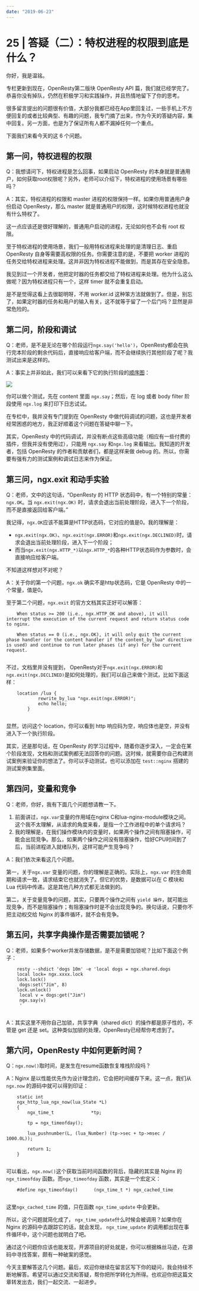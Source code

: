 ```yaml
---
date: "2019-06-23"
---  
```

      
# 25 | 答疑（二）：特权进程的权限到底是什么？
你好，我是温铭。

专栏更新到现在，OpenResty第二版块 OpenResty API 篇，我们就已经学完了。恭喜你没有掉队，仍然在积极学习和实践操作，并且热情地留下了你的思考。

很多留言提出的问题很有价值，大部分我都已经在App里回复过，一些手机上不方便回复的或者比较典型、有趣的问题，我专门摘了出来，作为今天的答疑内容，集中回复。另一方面，也是为了保证所有人都不漏掉任何一个重点。

下面我们来看今天的这 6 个问题。

## 第一问，特权进程的权限

Q：我想请问下，特权进程是怎么回事，如果启动 OpenResty 的本身就是普通用户，如何获取root权限呢？另外，老师可以介绍下，特权进程的使用场景有哪些吗？

A：其实，特权进程的权限和 master 进程的权限保持一样。如果你用普通用户身份启动 OpenResty，那么 master 就是普通用户的权限，这时候特权进程也就没有什么特权了。

这一点应该还是很好理解的，普通用户启动的进程，无论如何也不会有 root 权限。

至于特权进程的使用场景，我们一般用特权进程来处理的是清理日志、重启 OpenResty 自身等需要高权限的任务。你需要注意的是，不要把 worker 进程的任务交给特权进程来处理。这并非因为特权进程不能做到，而是其存在安全隐患。

<!-- [[[read_end]]] -->

我见到过一个开发者，他把定时器的任务都交给了特权进程来处理。他为什么这么做呢？因为特权进程只有一个，这样 timer 就不会重复启动。

是不是觉得这看上去很聪明呀，不用 worker.id 这种笨方法就做到了。但是，别忘了，如果定时器的任务和用户的输入有关，这不就等于留了一个后门吗？显然是非常危险的。

## 第二问，阶段和调试

Q：老师，是不是无论在哪个阶段运行`ngx.say('hello')`，OpenResty都会在执行完本阶段的剩余代码后，直接响应给客户端，而不会继续执行其他阶段了呢？我测试出来是这样的。

A：事实上并非如此，我们可以来看下它的执行阶段的[顺序图](https://github.com/moonbingbing/openresty-best-practices/blob/master/images/openresty_phases.png)：

![](./httpsstatic001geekbangorgresourceimage71bf71b24c95f042f0bf79ac34211e2dd0bf.png)

你可以做个测试，先在 content 里面 `ngx.say`；然后，在 log 或者 body filter 阶段使用 `ngx.log` 来打印下日志试试。

在专栏中，我并没有专门提到在 OpenResty 中做代码调试的问题，这也是开发者经常困惑的地方，我正好顺着这个问题在答疑中聊一下。

其实，OpenResty 中的代码调试，并没有断点这些高级功能（相应有一些付费的插件，但我并没有使用过），只能用 `ngx.say` 和`ngx.log` 来看输出。我知道的开发者，包括 OpenResty 的作者和贡献者们，都是这样来做 debug 的。所以，你需要有强有力的测试案例和调试日志来作为保证。

## 第三问，ngx.exit 和动手实验

Q：老师，文中的这句话，“OpenResty 的 HTTP 状态码中，有一个特别的常量：`ngx.OK`。当 `ngx.exit(ngx.OK)` 时，请求会退出当前处理阶段，进入下一个阶段，而不是直接返回给客户端。”

我记得，`ngx.OK`应该不能算是HTTP状态码，它对应的值是0。我的理解是：

* `ngx.exit(ngx.OK)`、`ngx.exit(ngx.ERROR)`和`ngx.exit(ngx.DECLINED)`时，请求会退出当前处理阶段，进入下一个阶段；
* 而当`ngx.exit(ngx.HTTP_*)`以`ngx.HTTP_*`的各种HTTP状态码作为参数时，会直接响应给客户端。

不知道这样想对不对呢？

A：关于你的第一个问题，`ngx.ok` 确实不是http状态码，它是 OpenResty 中的一个常量，值是0。

至于第二个问题，`ngx.exit` 的官方文档其实正好可以解答：

```
    When status >= 200 (i.e., ngx.HTTP_OK and above), it will interrupt the execution of the current request and return status code to nginx.
    
    When status == 0 (i.e., ngx.OK), it will only quit the current phase handler (or the content handler if the content_by_lua* directive is used) and continue to run later phases (if any) for the current request.
    

```

不过，文档里并没有提到， OpenResty对于`ngx.exit(ngx.ERROR)`和`ngx.exit(ngx.DECLINED)`是如何处理的，我们可以自己来做个测试，比如下面这样：

```
    location /lua {
            rewrite_by_lua "ngx.exit(ngx.ERROR)";
            echo hello;
        }
    

```

显然，访问这个 location，你可以看到 http 响应码为空，响应体也是空，并没有进入下一个执行阶段。

其实，还是那句话，在 OpenResty 的学习过程中，随着你逐步深入，一定会在某个阶段发现，文档和测试案例都无法回答你的问题。这时候，就需要你自己构建测试案例来验证你的想法了。你可以手动测试，也可以添加在 `test::nginx` 搭建的测试案例集里面。

## 第四问，变量和竞争

Q：老师，你好，我有下面几个问题想请教一下。

1.  前面讲过，`ngx.var`变量的作用域在nginx C和lua-nginx-module模块之间。这个我不太理解，从请求的角度来看，是指一个工作进程中的单个请求吗？
2.  我的理解是，在我们操作模块内的变量时，如果两个操作之间有阻塞操作，可能会出现竞争。那么，如果两个操作之间没有阻塞操作，恰好CPU时间到了后，当前进程进入就绪队列，这样可能产生竞争吗？

A：我们依次来看这几个问题。

第一，关于`ngx.var` 变量的问题，你的理解是正确的。实际上，`ngx.var` 的生命周期和请求一致，请求结束它也就消失了。但它的优势，是数据可以在 C 模块和 Lua 代码中传递。这是其他几种方式都无法做到的。

第二，关于变量竞争的问题，其实，只要两个操作之间有 `yield 操作`，就可能出现竞争，而不是阻塞操作；有阻塞操作时是不会出现竞争的。换句话说，只要你不把主动权交给 Nginx 的事件循环，就不会有竞争。

## 第五问，共享字典操作是否需要加锁呢？

Q：老师，如果多个worker并发存储数据，是不是需要加锁呢？比如下面这个例子：

```
    resty --shdict 'dogs 10m' -e 'local dogs = ngx.shared.dogs
    local lock= ngx.xxxx.lock
    lock.lock()
     dogs:set("Jim", 8)
    lock.unlock()
     local v = dogs:get("Jim")
     ngx.say(v)
     '
    

```

A：其实这里不用你自己加锁，共享字典（shared dict）的操作都是原子性的，不管是 get 还是 set。这种类似加锁的处理，OpenResty已经帮你考虑到了。

## 第六问，OpenResty 中如何更新时间？

Q：`ngx.now()`取时间，是发生在resume函数恢复堆栈阶段吗？

A：Nginx 是以性能优先作为设计理念的，它会把时间缓存下来。这一点，我们从 `ngx.now` 的源码中就可以得到印证：

```
    static int
    ngx_http_lua_ngx_now(lua_State *L)
    {
        ngx_time_t              *tp;
    
        tp = ngx_timeofday();
    
        lua_pushnumber(L, (lua_Number) (tp->sec + tp->msec / 1000.0L));
    
        return 1;
    }
    

```

可以看出，`ngx.now()`这个获取当前时间函数的背后，隐藏的其实是 Nginx 的 `ngx_timeofday` 函数。而`ngx_timeofday` 函数，其实是一个宏定义：

```
    #define ngx_timeofday()      (ngx_time_t *) ngx_cached_time
    

```

这里`ngx_cached_time` 的值，只在函数 `ngx_time_update` 中会更新。

所以，这个问题就简化成了， `ngx_time_update`什么时候会被调用？如果你在 Nginx 的源码中去跟踪它的话，就会发现， `ngx_time_update` 的调用都出现在事件循环中，这个问题也就明白了吧。

通过这个问题你应该也能发现，开源项目的好处就是，你可以根据蛛丝马迹，在源码中寻找答案，颇有一种破案的感觉。

今天主要解答这几个问题。最后，欢迎你继续在留言区写下你的疑问，我会持续不断地解答。希望可以通过交流和答疑，帮你把所学转化为所得。也欢迎你把这篇文章转发出去，我们一起交流、一起进步。